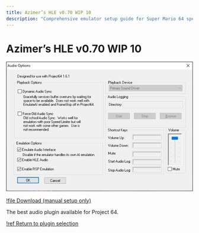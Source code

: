 ```yaml
---
title: Azimer’s HLE v0.70 WIP 10
description: "Comprehensive emulator setup guide for Super Mario 64 speedruns"
---
```


# Azimer’s HLE v0.70 WIP 10

![](./img/azimer.png)

[!file Download (manual setup only)](https://www.mediafire.com/file/s1fil36hivy7qbj/AziAudio.dll/file)

The best audio plugin available for Project 64.

[!ref Return to plugin selection](plugin_setup.md#plugin-selection)

